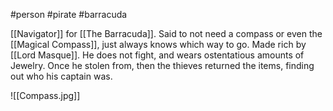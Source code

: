 #person #pirate #barracuda

[[Navigator]] for [[The Barracuda]]. Said to not need a compass or even the [[Magical Compass]], just always knows which way to go.  Made rich by [[Lord Masque]].  He does not fight, and wears ostentatious amounts of Jewelry.  Once he stolen from, then the thieves returned the items, finding out who his captain was.

![[Compass.jpg]]